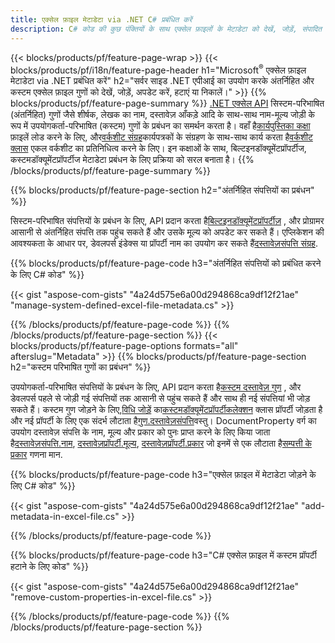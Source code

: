 ```yaml
---
title: एक्सेल फ़ाइल मेटाडेटा via .NET C# प्रबंधित करें
description: C# कोड की कुछ पंक्तियों के साथ एक्सेल फ़ाइलों के मेटाडेटा को देखें, जोड़ें, संपादित करें, हटाएं या निकालें
---
```

{{< blocks/products/pf/feature-page-wrap >}}
{{< blocks/products/pf/i18n/feature-page-header h1="Microsoft<sup>&reg;</sup> एक्सेल फ़ाइल मेटाडेटा via .NET प्रबंधित करें" h2="सर्वर साइड .NET एपीआई का उपयोग करके अंतर्निहित और कस्टम एक्सेल फ़ाइल गुणों को देखें, जोड़ें, अपडेट करें, हटाएं या निकालें।" >}}
{{% blocks/products/pf/feature-page-summary %}}
[.NET एक्सेल API](/cells/hi/net/) सिस्टम-परिभाषित (अंतर्निहित) गुणों जैसे शीर्षक, लेखक का नाम, दस्तावेज़ आँकड़े आदि के साथ-साथ नाम-मूल्य जोड़ी के रूप में उपयोगकर्ता-परिभाषित (कस्टम) गुणों के प्रबंधन का समर्थन करता है। वहाँ है[कार्यपुस्तिका कक्षा](https://reference.aspose.com/cells/net/aspose.cells/workbook) फ़ाइलें लोड करने के लिए, और[वर्कशीट संग्रह](https://reference.aspose.com/cells/net/aspose.cells/worksheetcollection)कार्यपत्रकों के संग्रहण के साथ-साथ कार्य करता है[वर्कशीट क्लास](https://reference.aspose.com/cells/net/aspose.cells/worksheet) एकल वर्कशीट का प्रतिनिधित्व करने के लिए। इन कक्षाओं के साथ, बिल्टइनडॉक्यूमेंटप्रॉपर्टीज, कस्टमडॉक्यूमेंटप्रॉपर्टीज मेटाडेटा प्रबंधन के लिए प्रक्रिया को सरल बनाता है।
{{% /blocks/products/pf/feature-page-summary %}}

{{% blocks/products/pf/feature-page-section h2="अंतर्निहित संपत्तियों का प्रबंधन" %}}

 सिस्टम-परिभाषित संपत्तियों के प्रबंधन के लिए, API प्रदान करता है[बिल्टइनडॉक्यूमेंटप्रॉपर्टीज़](https://reference.aspose.com/cells/net/aspose.cells/workbook/properties/builtindocumentproperties) , और प्रोग्रामर आसानी से अंतर्निहित संपत्ति तक पहुंच सकते हैं और उसके मूल्य को अपडेट कर सकते हैं। एप्लिकेशन की आवश्यकता के आधार पर, डेवलपर्स इंडेक्स या प्रॉपर्टी नाम का उपयोग कर सकते हैं[दस्तावेज़संपत्ति संग्रह](https://reference.aspose.com/cells/net/aspose.cells.properties/documentpropertycollection). 

{{% blocks/products/pf/feature-page-code h3="अंतर्निहित संपत्तियों को प्रबंधित करने के लिए C# कोड" %}}

{{< gist "aspose-com-gists" "4a24d575e6a00d294868ca9df12f21ae" "manage-system-defined-excel-file-metadata.cs" >}}

{{% /blocks/products/pf/feature-page-code %}}
{{% /blocks/products/pf/feature-page-section %}}
{{< blocks/products/pf/feature-page-options formats="all" afterslug="Metadata" >}}
{{% blocks/products/pf/feature-page-section h2="कस्टम परिभाषित गुणों का प्रबंधन" %}}

 उपयोगकर्ता-परिभाषित संपत्तियों के प्रबंधन के लिए, API प्रदान करता है[कस्टम दस्तावेज़ गुण](https://reference.aspose.com/cells/net/aspose.cells/workbook/properties/customdocumentproperties) , और डेवलपर्स पहले से जोड़ी गई संपत्तियों तक आसानी से पहुंच सकते हैं और साथ ही नई संपत्तियां भी जोड़ सकते हैं। कस्टम गुण जोड़ने के लिए,[विधि जोड़ें](https://reference.aspose.com/cells/net/aspose.cells.properties/customdocumentpropertycollection/methods/add/index) का[कस्टमडॉक्यूमेंटप्रॉपर्टीकलेक्शन](https://reference.aspose.com/cells/net/aspose.cells.properties/customdocumentpropertycollection) क्लास प्रॉपर्टी जोड़ता है और नई प्रॉपर्टी के लिए एक संदर्भ लौटाता है[गुण.दस्तावेज़संपत्ति](https://reference.aspose.com/cells/net/aspose.cells.properties/documentproperty)वस्तु। DocumentProperty वर्ग का उपयोग दस्तावेज़ संपत्ति के नाम, मूल्य और प्रकार को पुनः प्राप्त करने के लिए किया जाता है[दस्तावेज़संपत्ति.नाम](https://reference.aspose.com/cells/net/aspose.cells.properties/documentproperty/properties/name), [दस्तावेज़प्रॉपर्टी.मूल्य](https://reference.aspose.com/cells/net/aspose.cells.properties/documentproperty/properties/value),  [दस्तावेज़प्रॉपर्टी.प्रकार](https://reference.aspose.com/cells/net/aspose.cells.properties/documentproperty/properties/type) जो इनमें से एक लौटाता है[सम्पत्ती के प्रकार](https://reference.aspose.com/cells/net/aspose.cells.properties/propertytype) गणना मान.
 
{{% blocks/products/pf/feature-page-code h3="एक्सेल फ़ाइल में मेटाडेटा जोड़ने के लिए C# कोड" %}}

{{< gist "aspose-com-gists" "4a24d575e6a00d294868ca9df12f21ae" "add-metadata-in-excel-file.cs" >}}

{{% /blocks/products/pf/feature-page-code %}}


{{% blocks/products/pf/feature-page-code h3="C# एक्सेल फ़ाइल में कस्टम प्रॉपर्टी हटाने के लिए कोड" %}}

{{< gist "aspose-com-gists" "4a24d575e6a00d294868ca9df12f21ae" "remove-custom-properties-in-excel-file.cs" >}}

{{% /blocks/products/pf/feature-page-code %}}
{{% /blocks/products/pf/feature-page-section %}}

